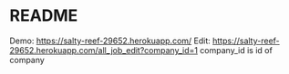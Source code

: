 # README

Demo: https://salty-reef-29652.herokuapp.com/
Edit: https://salty-reef-29652.herokuapp.com/all_job_edit?company_id=1
company_id is id of company
